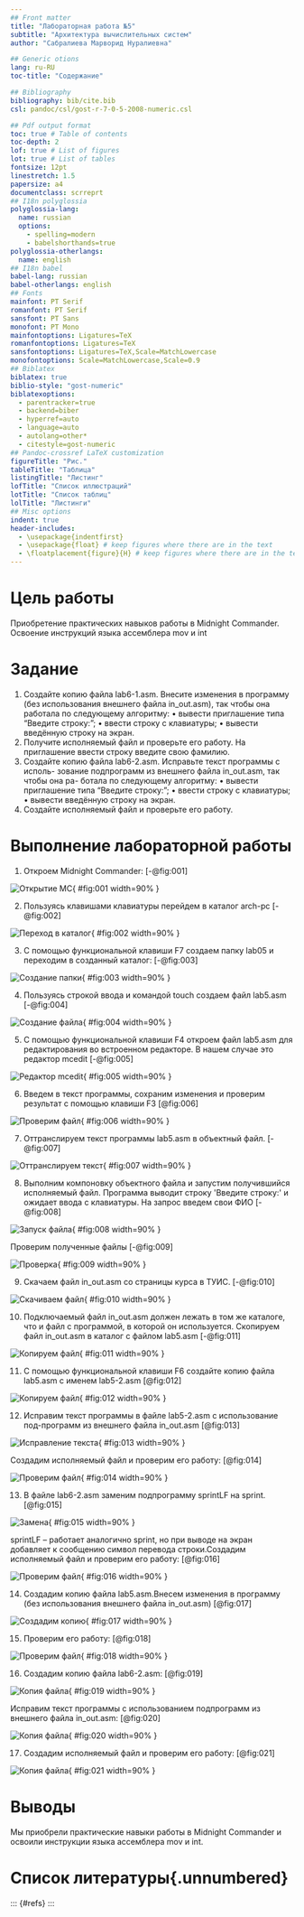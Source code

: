 ```yaml
---
## Front matter
title: "Лабораторная работа №5"
subtitle: "Архитектура вычислительных систем"
author: "Сабралиева Марворид Нуралиевна"

## Generic otions
lang: ru-RU
toc-title: "Содержание"

## Bibliography
bibliography: bib/cite.bib
csl: pandoc/csl/gost-r-7-0-5-2008-numeric.csl

## Pdf output format
toc: true # Table of contents
toc-depth: 2
lof: true # List of figures
lot: true # List of tables
fontsize: 12pt
linestretch: 1.5
papersize: a4
documentclass: scrreprt
## I18n polyglossia
polyglossia-lang:
  name: russian
  options:
	- spelling=modern
	- babelshorthands=true
polyglossia-otherlangs:
  name: english
## I18n babel
babel-lang: russian
babel-otherlangs: english
## Fonts
mainfont: PT Serif
romanfont: PT Serif
sansfont: PT Sans
monofont: PT Mono
mainfontoptions: Ligatures=TeX
romanfontoptions: Ligatures=TeX
sansfontoptions: Ligatures=TeX,Scale=MatchLowercase
monofontoptions: Scale=MatchLowercase,Scale=0.9
## Biblatex
biblatex: true
biblio-style: "gost-numeric"
biblatexoptions:
  - parentracker=true
  - backend=biber
  - hyperref=auto
  - language=auto
  - autolang=other*
  - citestyle=gost-numeric
## Pandoc-crossref LaTeX customization
figureTitle: "Рис."
tableTitle: "Таблица"
listingTitle: "Листинг"
lofTitle: "Список иллюстраций"
lotTitle: "Список таблиц"
lolTitle: "Листинги"
## Misc options
indent: true
header-includes:
  - \usepackage{indentfirst}
  - \usepackage{float} # keep figures where there are in the text
  - \floatplacement{figure}{H} # keep figures where there are in the text
---
```


# Цель работы

Приобретение практических навыков работы в Midnight Commander. Освоение
инструкций языка ассемблера mov и int

# Задание

1. Создайте копию файла lab6-1.asm. Внесите изменения в программу (без
использования внешнего файла in_out.asm), так чтобы она работала по
следующему алгоритму:
• вывести приглашение типа “Введите строку:”;
• ввести строку с клавиатуры;
• вывести введённую строку на экран.
2. Получите исполняемый файл и проверьте его работу. На приглашение
ввести строку введите свою фамилию.
3. Создайте копию файла lab6-2.asm. Исправьте текст программы с исполь-
зование подпрограмм из внешнего файла in_out.asm, так чтобы она ра-
ботала по следующему алгоритму:
• вывести приглашение типа “Введите строку:”;
• ввести строку с клавиатуры;
• вывести введённую строку на экран.
4. Создайте исполняемый файл и проверьте его работу.

# Выполнение лабораторной работы

1. Откроем Midnight Commander: [-@fig:001]

![Открытие MC](image/1.png){ #fig:001 width=90% }

2. Пользуясь клавишами клавиатуры перейдем в каталог arch-pc [-@fig:002]

![Переход в каталог](image/2.png){ #fig:002 width=90% }

3. С помощью функциональной клавиши F7 создаeм папку lab05 и переходим в созданный каталог: [-@fig:003]

![Создание папки](image/3.png){ #fig:003 width=90% }

4. Пользуясь строкой ввода и командой touch создаeм файл lab5.asm [-@fig:004]

![Создание файла](image/4.png){ #fig:004 width=90% }

5. С помощью функциональной клавиши F4 откроем файл lab5.asm для редактирования во встроенном редакторе. В нашем случае это редактор mcedit [-@fig:005]

![Редактор mcedit](image/5.png){ #fig:005 width=90% }

6. Введем в текст программы, сохраним изменения и проверим результат с помощью клавиши F3 [@fig:006]

![Проверим файл](image/6.png){ #fig:006 width=90% }

7. Оттранслируем текст программы lab5.asm в объектный файл.  [-@fig:007]

![Оттранслируем текст](image/7.png){ #fig:007 width=90% }

8. Выполним компоновку объектного файла и запустим получившийся исполняемый файл. Программа выводит строку 'Введите строку:' и ожидает ввода с клавиатуры. На запрос введем свои ФИО [-@fig:008]

![Запуск файла](image/8.png){ #fig:008 width=90% }

Проверим полученные файлы [-@fig:009]

![Проверка](image/9.png){ #fig:009 width=90% }

9. Скачаем файл in_out.asm со страницы курса в ТУИС. [-@fig:010]

![Скачиваем файл](image/10.png){ #fig:010 width=90% }

10. Подключаемый файл in_out.asm должен лежать в том же каталоге, что и файл с программой, в которой он используется. Скопируем файл in_out.asm  в каталог с файлом lab5.asm [-@fig:011]

![Копируем файл](image/11.png){ #fig:011 width=90% }

11. С помощью функциональной клавиши F6 создайте копию файла lab5.asm с именем lab5-2.asm [@fig:012]

![Копируем файл](image/12.png){ #fig:012 width=90% }

12. Исправим текст программы в файле lab5-2.asm с использование под-программ из внешнего файла in_out.asm  [@fig:013]

![Исправление текста](image/13.png){ #fig:013 width=90% }

Создадим исполняемый файл и проверим его работу:  [@fig:014]

![Проверим файл](image/14.png){ #fig:014 width=90% }

13. В файле lab6-2.asm заменим подпрограмму sprintLF на sprint. [@fig:015]

![Замена](image/15.png){ #fig:015 width=90% }

sprintLF – работает аналогично sprint, но при выводе на экран добавляет к сообщению символ перевода строки.Создадим исполняемый файл и проверим его работу:  [@fig:016]

![Проверим файл](image/16.png){ #fig:016 width=90% }

14. Создадим копию файла lab5.asm.Внесем изменения в программу (без использования внешнего файла in_out.asm)  [@fig:017]

![Создадим копию](image/17.png){ #fig:017 width=90% }

15. Проверим его работу: [@fig:018]

![Проверим файл](image/18.png){ #fig:018 width=90% }

16. Создадим копию файла lab6-2.asm:  [@fig:019]

![Копия файла](image/19.png){ #fig:019 width=90% }

Исправим текст программы с использованием подпрограмм из внешнего файла in_out.asm:  [@fig:020]

![Копия файла](image/20.png){ #fig:020 width=90% }

17. Создадим исполняемый файл и проверим его работу: [@fig:021]

![Копия файла](image/21.png){ #fig:021 width=90% }



# Выводы

Мы приобрели практические навыки работы в Midnight Commander и освоили инструкции языка ассемблера mov и int.

# Список литературы{.unnumbered}

::: {#refs}
:::
